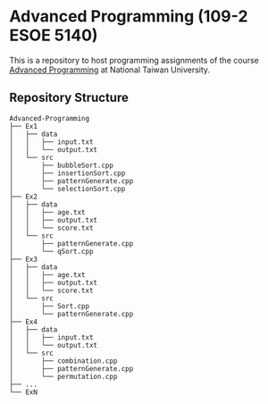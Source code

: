 # Advanced Programming (109-2 ESOE 5140)

This is a repository to host programming assignments of the course [Advanced Programming](https://ceiba.ntu.edu.tw/1092ESOE5140) at National Taiwan University.


## Repository Structure
```
Advanced-Programming
├── Ex1
│   ├── data
│   │   ├── input.txt
│   │   └── output.txt
│   └── src
│       ├── bubbleSort.cpp
│       ├── insertionSort.cpp
│       ├── patternGenerate.cpp
│       └── selectionSort.cpp
├── Ex2
│   ├── data
│   │   ├── age.txt
│   │   ├── output.txt
│   │   └── score.txt
│   └── src
│       ├── patternGenerate.cpp
│       └── qSort.cpp
├── Ex3
│   ├── data
│   │   ├── age.txt
│   │   ├── output.txt
│   │   └── score.txt
│   └── src
│       ├── Sort.cpp
│       └── patternGenerate.cpp
├── Ex4
│   ├── data
│   │   ├── input.txt
│   │   └── output.txt
│   └── src
│       ├── combination.cpp
│       ├── patternGenerate.cpp
│       └── permutation.cpp
├── ...
└── ExN

```
